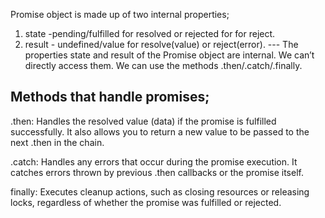 Promise object is made up of two internal properties;
1. state -pending/fulfilled for resolved or     rejected for for reject.
2. result - undefined/value for resolve(value) or reject(error).
--- The properties state and result of the Promise object are internal. We can’t directly access them. We can use the methods .then/.catch/.finally.
## Methods that handle promises;
.then: 
Handles the resolved value (data) if the promise is fulfilled successfully. It also allows you to return a new value to be passed to the next .then in the chain.

.catch: 
Handles any errors that occur during the promise execution. It catches errors thrown by previous .then callbacks or the promise itself.

finally:
 Executes cleanup actions, such as closing resources or releasing locks, regardless of whether the promise was fulfilled or rejected.